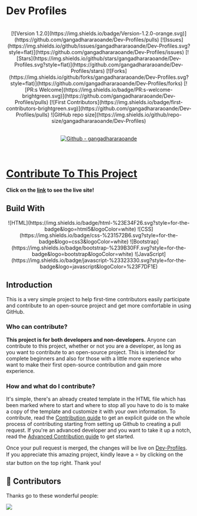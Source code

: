 # Dev Profiles
<br/>
<div align="center">
[![Version 1.2.0](https://img.shields.io/badge/Version-1.2.0-orange.svg)](https://github.com/gangadhararaoande/Dev-Profiles/pulls)
[![Issues](https://img.shields.io/github/issues/gangadhararaoande/Dev-Profiles.svg?style=flat)](https://github.com/gangadhararaoande/Dev-Profiles/issues)
[![Stars](https://img.shields.io/github/stars/gangadhararaoande/Dev-Profiles.svg?style=flat)](https://github.com/gangadhararaoande/Dev-Profiles/stars)
[![Forks](https://img.shields.io/github/forks/gangadhararaoande/Dev-Profiles.svg?style=flat)](https://github.com/gangadhararaoande/Dev-Profiles/forks)
[![PR:s Welcome](https://img.shields.io/badge/PR:s-welcome-brightgreen.svg)](https://github.com/gangadhararaoande/Dev-Profiles/pulls)
[![First Contributors](https://img.shields.io/badge/first-contributors-brightgreen.svg)](https://github.com/gangadhararaoande/Dev-Profiles/pulls)
![GitHub repo size](https://img.shields.io/github/repo-size/gangadhararaoande/Dev-Profiles)
</div>
<br/>
<p align="center">
  <a href="https://github.com/gangadhararaoande"><img alt="Github - gangadhararaoande" src="https://img.shields.io/badge/GitHub-gangadhararaoande-181717?style=flat-square&logo=github"></a>
</p>
<br/>

# [Contribute To This Project](https://github.com/gangadhararaoande/Dev-Profiles/)
**Click on the [link](https://dev-profiles-gangadhararaoande.vercel.app) to see the live site!**

## Build With
<div align="center">
![HTML](https://img.shields.io/badge/html-%23E34F26.svg?style=for-the-badge&logo=html5&logoColor=white) 
![CSS](https://img.shields.io/badge/css-%231572B6.svg?style=for-the-badge&logo=css3&logoColor=white) 
![Bootstrap](https://img.shields.io/badge/bootstrap-%239B30FF.svg?style=for-the-badge&logo=bootstrap&logoColor=white) 
![JavaScript](https://img.shields.io/badge/javascript-%23323330.svg?style=for-the-badge&logo=javascript&logoColor=%23F7DF1E) 
</div>

## Introduction

This is a very simple project to help first-time contributors easily participate and contribute to an open-source project and get more comfortable in using GitHub.

### Who can contribute?

**This project is for both developers and non-developers.**
Anyone can contribute to this project, whether or not you are a developer, as long as you want to contribute to an open-source project.
This is intended for complete beginners and also for those with a little more experience who want to make their first open-source contribution and gain more experience.

### How and what do I contribute?

It's simple, there's an already created template in the HTML file which has been marked where to start and where to stop all you have to do is to make a copy of the template and customize it with your own information. To contribute, read the [Contribution guide](contribution.md) to get an explicit guide on the whole process of contributing starting from setting up Github to creating a pull request. If you're an advanced developer and you want to take it up a notch, read the [Advanced Contribution guide](advanced-contribution.md) to get started.

Once your pull request is merged, the changes will be live on [Dev-Profiles](https://dev-profiles-gangadhararaoande.vercel.app). If you appreciate this amazing project, kindly leave a ⭐ by clicking on the star button on the top right.
Thank you!

<h2>🤝 Contributors</h2>

Thanks go to these wonderful people:

<a href="https://github.com/gangadhararaoande/Dev-Profiles/graphs/contributors">
  <img src="https://contrib.rocks/image?repo=gangadhararaoande/Dev-Profiles" />
</a>




